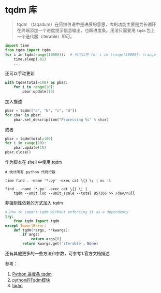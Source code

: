 # tqdm 库

> tqdm （taqadum）在阿拉伯语中是进展的意思，库的功能主要是为长循环在终端添加一个进度提示信息输出，也即进度条。用法只需要用 `tqdm` 包上一个迭代器（iterable）即可。

``` python
import time
from tqdm import tqdm
for i in tqdm(range(10000)):  # 也可以用 for i in trange(10000): trange 是 tqdm 的特殊实例
    time.sleep(.01)
    ...
```

还可以手动更新

``` python
with tqdm(total=100) as pbar:
    for i in range(10):
        pbar.update(10)
```

加入描述

``` python
pbar = tqdm(["a", "b", "c", "d"])
for char in pbar:
    pbar.set_description("Processing %s" % char)
```

或者

``` python
pbar = tqdm(total=100)
for i in range(10):
    pbar.update(10)
pbar.close()
```

作为脚本在 shell 中使用 tqdm

``` shell
# 统计所有 python 代码行数

time find . -name '*.py' -exec cat \{} \; | wc -l

find . -name '*.py' -exec cat \{} \; |
    tqdm --unit loc --unit_scale --total 857366 >> /dev/null
```

非强制性依赖的方式加入 tqdm

``` python
# How to import tqdm without enforcing it as a dependency
try:
    from tqdm import tqdm
except ImportError:
    def tqdm(*args, **kwargs):
        if args:
            return args[0]
        return kwargs.get('iterable', None)
```

还有其他更多的一些方法和参数，可参考1.官方文档描述

参考：

1. [Python 进度条 tqdm](https://blog.csdn.net/jiandanjinxin/article/details/72457554)
1. [python的Tqdm模块](https://blog.csdn.net/langb2014/article/details/54798823?locationnum=8&fps=1)
1. [tqdm](https://pypi.org/project/tqdm/)